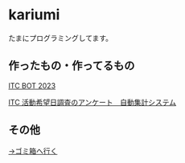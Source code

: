 # kariumi
たまにプログラミングしてます。

## 作ったもの・作ってるもの

[ITC BOT 2023](https://github.com/kariumi/ITCBot2023)

[ITC 活動希望日調査のアンケート　自動集計システム](https://github.com/kariumi/itc_day_of_the_week_questionnaire)



## その他
[→ゴミ箱へ行く](icon.md)
